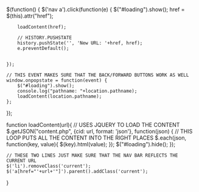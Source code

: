 $(function() {
	$('nav a').click(function(e) {
		$("#loading").show();
		href = $(this).attr("href");
		
		loadContent(href);
		
		// HISTORY.PUSHSTATE
		history.pushState('', 'New URL: '+href, href);
		e.preventDefault();
		
		
	});
	
	// THIS EVENT MAKES SURE THAT THE BACK/FORWARD BUTTONS WORK AS WELL
	window.onpopstate = function(event) {
		$("#loading").show();
		console.log("pathname: "+location.pathname);
		loadContent(location.pathname);
	};

});

function loadContent(url){
	// USES JQUERY TO LOAD THE CONTENT
	$.getJSON("content.php", {cid: url, format: 'json'}, function(json) {
			// THIS LOOP PUTS ALL THE CONTENT INTO THE RIGHT PLACES
			$.each(json, function(key, value){
				$(key).html(value);
			});
			$("#loading").hide();
		});
	
	// THESE TWO LINES JUST MAKE SURE THAT THE NAV BAR REFLECTS THE CURRENT URL
	$('li').removeClass('current');
	$('a[href="'+url+'"]').parent().addClass('current');
	
}
